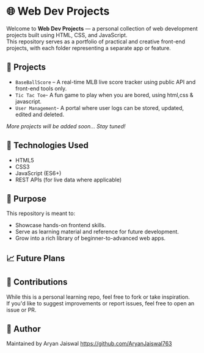 # 🌐 Web Dev Projects

Welcome to **Web Dev Projects** — a personal collection of web development projects built using HTML, CSS, and JavaScript.  
This repository serves as a portfolio of practical and creative front-end projects, with each folder representing a separate app or feature.

## 📁 Projects

- `BaseBallScore` – A real-time MLB live score tracker using public API and front-end tools only.
- `Tic Tac Toe`- A fun game to play when you are bored, using html,css & javascript.
- `User Management`- A portal where user logs can be stored, updated, edited and deleted.

_More projects will be added soon... Stay tuned!_

## 🚀 Technologies Used

- HTML5
- CSS3
- JavaScript (ES6+)
- REST APIs (for live data where applicable)

## 📌 Purpose

This repository is meant to:
- Showcase hands-on frontend skills.
- Serve as learning material and reference for future development.
- Grow into a rich library of beginner-to-advanced web apps.

## 📈 Future Plans



## 🙌 Contributions

While this is a personal learning repo, feel free to fork or take inspiration.  
If you'd like to suggest improvements or report issues, feel free to open an issue or PR.

## 🧠 Author

Maintained by Aryan Jaiswal 
https://github.com/AryanJaiswal763
